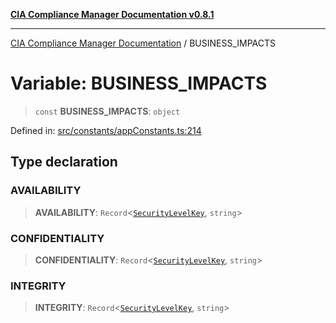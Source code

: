 [**CIA Compliance Manager Documentation v0.8.1**](../README.md)

***

[CIA Compliance Manager Documentation](../globals.md) / BUSINESS\_IMPACTS

# Variable: BUSINESS\_IMPACTS

> `const` **BUSINESS\_IMPACTS**: `object`

Defined in: [src/constants/appConstants.ts:214](https://github.com/Hack23/cia-compliance-manager/blob/4236f4375d9cfb0505c191818eeb5443ec527132/src/constants/appConstants.ts#L214)

## Type declaration

### AVAILABILITY

> **AVAILABILITY**: `Record`\<[`SecurityLevelKey`](../type-aliases/SecurityLevelKey.md), `string`\>

### CONFIDENTIALITY

> **CONFIDENTIALITY**: `Record`\<[`SecurityLevelKey`](../type-aliases/SecurityLevelKey.md), `string`\>

### INTEGRITY

> **INTEGRITY**: `Record`\<[`SecurityLevelKey`](../type-aliases/SecurityLevelKey.md), `string`\>
